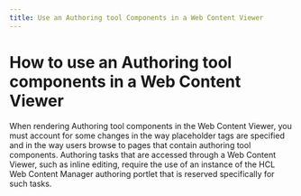 ```yaml
---
title: Use an Authoring tool Components in a Web Content Viewer
---
```


# How to use an Authoring tool components in a Web Content Viewer

When rendering Authoring tool components in the Web Content Viewer, you must account for some changes in the way placeholder tags are specified and in the way users browse to pages that contain authoring tool components. Authoring tasks that are accessed through a Web Content Viewer, such as inline editing, require the use of an instance of the HCL Web Content Manager authoring portlet that is reserved specifically for such tasks.



